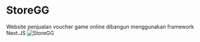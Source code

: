 # StoreGG
Website penjualan voucher game online dibangun menggunakan framework Next.JS
<img src="https://i.imgur.com/zOJP4IY.png"
     alt="StoreGG" />
